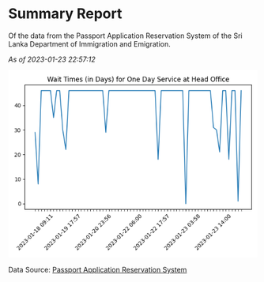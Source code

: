 # Summary Report

Of the data from the Passport Application Reservation System of the Sri Lanka Department of Immigration and Emigration.

*As of 2023-01-23 22:57:12*

![Wait Time Chart](summary.wait_time_chart.png)

Data Source: [Passport Application Reservation System](https://eservices.immigration.gov.lk:8443/appointment/pages/reservationApplication.xhtml)